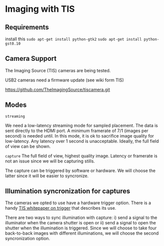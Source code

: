 Imaging with TIS
================

Requirements
------------

install this
`sudo apt-get install python-gtk2`
`sudo apt-get install python-gst0.10`

Camera Support
--------------
The Imaging Source (TIS) cameras are being tested.

USB2 cameras need a firmware update (see wiki form TIS)

https://github.com/TheImagingSource/tiscamera.git


Modes
-----

`streaming`

We need a low-latency streaming mode for sampled placement. The data is sent directly to the HDMI port. A minimum framerate of 7/1 (images per second) is needed until. In this mode, it is ok to sacrifice image quality for low-latency. Any latency over 1 second is unacceptable. Ideally, the full field of view can be shown.


`capture` The full field of view, highest quality image. Latency or framerate is not an issue since we will be capturing stills.

The capture can be triggered by software or hardware. We will choose the latter since it will be easier to syncronize.

Illumination syncronization for captures
----------------------------------------
The cameras we opted to use have a hardware trigger option.
There is a handy
[TIS whitepaper on trigger](https://s1-dl.theimagingsource.com/api/2.5/packages/publications/whitepapers-cameras/wp224272trigo/330c61fe-3e7f-5975-93de-563372ed59ed/wp224272trigo_1.6.en_US.pdf) that describes its use.

There are two ways to sync illumination with capture: i) send a signal to the illuminator when the camera shutter is open or ii) send a signal to open the shutter when the illumination is triggered. Since we will choose to take four back-to-back images with different illuminations, we will choose the second syncronization option.
